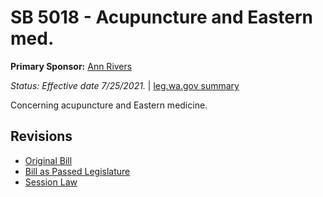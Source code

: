 # SB 5018 - Acupuncture and Eastern med.
**Primary Sponsor:** [Ann Rivers](/person/leg/ann.rivers.md)

*Status: Effective date 7/25/2021.* | [leg.wa.gov summary](https://app.leg.wa.gov/billsummary?BillNumber=5018&Year=2021)

Concerning acupuncture and Eastern medicine.

## Revisions
* [Original Bill](1/)
* [Bill as Passed Legislature](1/)
* [Session Law](1/)